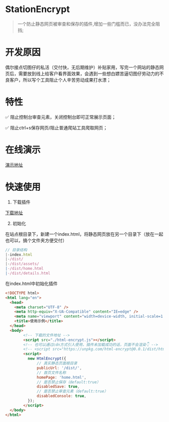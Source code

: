 # StationEncrypt

> 一个防止静态网页被审查和保存的插件,增加一些门槛而已，没办法完全阻挡;


# 开发原因

偶尔接点切图仔的私活（交付快，无后期维护）补贴家用，写完一个网站的静态网页后，需要放到线上给客户看界面效果，会遇到一些想白嫖苦逼切图仔劳动力的不良客户，所以写个工具阻止个人辛苦劳动成果打水漂；

# 特性

 ✅ 阻止控制台审查元素，关闭控制台即可正常展示页面；
  
 ✅ 阻止ctrl+s保存网页/阻止普通爬站工具爬取网页；

# 在线演示

[演示地址](https://laoxia7751.github.io/station-encrypt)


# 快速使用

1. 下载插件

[下载地址](https://unpkg.com/html-encrypt@0.0.1/dist/html-encrypt.js)

2. 初始化

在站点根目录下，新建一个index.html，将静态网页放在另一个目录下（放在一起也可以，搞个文件夹方便交付）

```js
// 目录结构
|-index.html          
|-/dist/ 
|-/dist/assets/        
|-/dist/home.html
|-/dist/details.html
```

在index.html中初始化插件

```html
<!DOCTYPE html>
<html lang="en">
  <head>
    <meta charset="UTF-8" />
    <meta http-equiv="X-UA-Compatible" content="IE=edge" />
    <meta name="viewport" content="width=device-width, initial-scale=1.0" />
    <title>使用示例</title>
  </head>
  <body>
        <!-- 下载的文件地址 -->
        <script src="./html-encrypt.js"></script>
        <!-- 也可以通过cdn方式引入使用，插件未加载成功的话，页面不会渲染👇 -->
        <!-- <script src="https://unpkg.com/html-encrypt@0.0.1/dist/html-encrypt.iife.js"></script> -->
        <script>
          new HtmlEncrypt({
              // 真实静态页面根目录
              publicUrl: '/dist/',
              // 首页文件名称
              homePage: 'home.html',
              // 是否禁止保存（default:true）
              disabledSave: true,
              // 是否禁止审查元素（default:true）
              disabledConsole: true,
          });
        </script>
  </body>
</html>

```

  